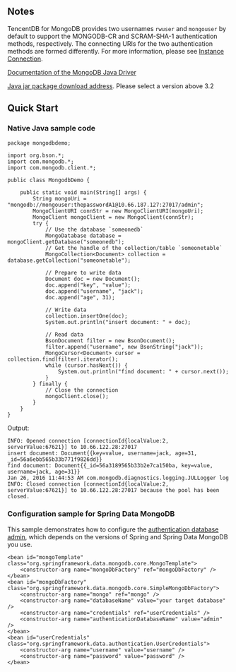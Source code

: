 ## Notes
TencentDB for MongoDB provides two usernames `rwuser` and `mongouser` by default to support the MONGODB-CR and SCRAM-SHA-1 authentication methods, respectively. The connecting URIs for the two authentication methods are formed differently. For more information, please see [Instance Connection](https://intl.cloud.tencent.com/document/product/240/7092).

[Documentation of the MongoDB Java Driver](http://mongodb.github.io/mongo-java-driver/3.2/driver/getting-started/)

[Java jar package download address](https://oss.sonatype.org/content/repositories/releases/org/mongodb/mongo-java-driver/). Please select a version above 3.2

## Quick Start
### Native Java sample code
```
package mongodbdemo;

import org.bson.*;
import com.mongodb.*;
import com.mongodb.client.*;

public class MongodbDemo {

    public static void main(String[] args) {
        String mongoUri = "mongodb://mongouser:thepasswordA1@10.66.187.127:27017/admin";
        MongoClientURI connStr = new MongoClientURI(mongoUri);
        MongoClient mongoClient = new MongoClient(connStr);
        try {
            // Use the database `someonedb`
            MongoDatabase database = mongoClient.getDatabase("someonedb");
            // Get the handle of the collection/table `someonetable`
            MongoCollection<Document> collection = database.getCollection("someonetable");

            // Prepare to write data
            Document doc = new Document();
            doc.append("key", "value");
            doc.append("username", "jack");
            doc.append("age", 31);

            // Write data
            collection.insertOne(doc);
            System.out.println("insert document: " + doc);

            // Read data
            BsonDocument filter = new BsonDocument();
            filter.append("username", new BsonString("jack"));
            MongoCursor<Document> cursor = collection.find(filter).iterator();
            while (cursor.hasNext()) {
                System.out.println("find document: " + cursor.next());
            }
        } finally {
            // Close the connection
            mongoClient.close();
        }
    }
}
```

Output:

```
INFO: Opened connection [connectionId{localValue:2, serverValue:67621}] to 10.66.122.28:27017
insert document: Document{{key=value, username=jack, age=31, _id=56a6ebb565b33b771f9826dd}}
find document: Document{{_id=56a3189565b33b2e7ca150ba, key=value, username=jack, age=31}}
Jan 26, 2016 11:44:53 AM com.mongodb.diagnostics.logging.JULLogger log
INFO: Closed connection [connectionId{localValue:2, serverValue:67621}] to 10.66.122.28:27017 because the pool has been closed.
```

### Configuration sample for Spring Data MongoDB
This sample demonstrates how to configure the [authentication database admin](https://intl.cloud.tencent.com/document/product/240/7092#.E8.AE.A4.E8.AF.81.E6.95.B0.E6.8D.AE.E5.BA.93), which depends on the versions of Spring and Spring Data MongoDB you use.
```
<bean id="mongoTemplate" class="org.springframework.data.mongodb.core.MongoTemplate">
    <constructor-arg name="mongoDbFactory" ref="mongoDbFactory" />
</bean>
<bean id="mongoDbFactory" class="org.springframework.data.mongodb.core.SimpleMongoDbFactory">
    <constructor-arg name="mongo" ref="mongo" />
    <constructor-arg name="databaseName" value="your target database" />
    <constructor-arg name="credentials" ref="userCredentials" />
    <constructor-arg name="authenticationDatabaseName" value="admin" />
</bean>
<bean id="userCredentials" class="org.springframework.data.authentication.UserCredentials">
    <constructor-arg name="username" value="username" />
    <constructor-arg name="password" value="password" />
</bean>
```
